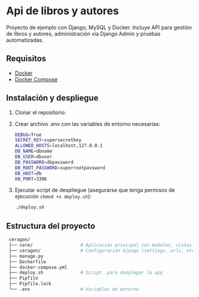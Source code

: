 # Api de libros y autores

Proyecto de ejemplo con Django, MySQL y Docker.
Incluye API para gestión de libros y autores, administración vía Django Admin y pruebas automatizadas.

## Requisitos

-   [Docker](https://docs.docker.com/get-docker/)
-   [Docker Compose](https://docs.docker.com/compose/install/)

## Instalación y despliegue

1. Clonar el repositorio:

2. Crear archivo .env con las variables de entorno necesarias:

    ```bash
    DEBUG=True
    SECRET_KEY=supersecretkey
    ALLOWED_HOSTS=localhost,127.0.0.1
    DB_NAME=dbname
    DB_USER=dbuser
    DB_PASSWORD=dbpassword
    DB_ROOT_PASSWORD=superrootpassword
    DB_HOST=db
    DB_PORT=3306
    ```

3. Ejecutar script de despliegue (asegurarse que tenga permisos de ejecución `chmod +x deploy.sh`):

    ```bash
    ./deploy.sh
    ```

## Estructura del proyecto

```bash
 ceragon/
 ├── core/                  # Aplicación principal con modelos, vistas y serializers
 ├── ceragon/               # Configuración Django (settings, urls, etc)
 ├── manage.py
 ├── Dockerfile
 ├── docker-compose.yml
 ├── deploy.sh              # Script  para desplegar la app
 ├── Pipfile
 ├── Pipfile.lock
 └── .env                   # Variables de entorno
```
